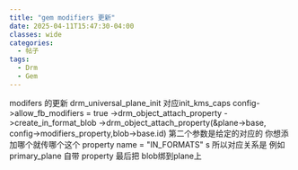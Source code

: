 ```yaml
---
title: "gem modifiers 更新"
date: 2025-04-11T15:47:30-04:00
classes: wide
categories:
  - 帖子
tags:
  - Drm
  - Gem
---
```

modifers 的更新 
drm_universal_plane_init 对应init_kms_caps config->allow_fb_modifiers = true
->drm_object_attach_property ->create_in_format_blob 
->drm_object_attach_property(&plane->base, config->modifiers_property,blob->base.id) 第二个参数是给定的对应的 你想添加哪个就传哪个这个 property name = "IN_FORMATS"
s
所以对应关系是 例如 primary_plane 自带 property 最后把 blob绑到plane上

